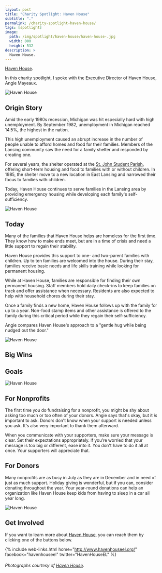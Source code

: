```yaml
---
layout: post
title: "Charity Spotlight: Haven House"
subtitle: "."
permalink: /charity-spotlight-haven-house/
tags: [spotlight]
image:
  path: /img/spotlight/haven-house/haven-house-.jpg
  width: 800
  height: 532
description: >
  Haven House.
---
```


[Haven House][1].

In this charity spotlight, I spoke with the Executive Director of Haven House, Angie Mayeaux.

![][2]

## Origin Story

Amid the early 1980s recession, Michigan was hit especially hard with high unemployment. By September 1982, unemployment in Michigan reached 14.5%, the highest in the nation.

This high unemployment caused an abrupt increase in the number of people unable to afford homes and food for their families. Members of the Lansing community saw the need for a family shelter and responded by creating one.

For several years, the shelter operated at the [St. John Student Parish][7], offering short-term housing and food to families with or without children. In 1985, the shelter move to a new location in East Lansing and narrowed their focus to families with children.

Today, Haven House continues to serve families in the Lansing area by providing emergency housing while developing each family's self-sufficiency.

![][3]

## Today

Many of the families that Haven House helps are homeless for the first time. They know how to make ends meet, but are in a time of crisis and need a little support to regain their stability.

Haven House provides this support to one- and two-parent families with children. Up to ten families are welcomed into the house. During their stay, families receive basic needs and life skills training while looking for permanent housing.

While at Haven House, families are responsible for finding their own permanent housing. Staff members hold daily check-ins to keep families on track and offer assistance when necessary. Residents are also expected to help with household chores during their stay.

Once a family finds a new home, Haven House follows up with the family for up to a year. Non-food stamp items and other assistance is offered to the family during this critical period while they regain their self-sufficiency.

Angie compares Haven House's approach to a "gentle hug while being nudged out the door."

![][4]

## Big Wins



## Goals



![][5]

## For Nonprofits

The first time you do fundraising for a nonprofit, you might be shy about asking too much or too often of your donors. Angie says that's okay, but it _is_ important to ask. Donors don't know when your support is needed unless you ask. It's also very important to thank them afterward.

When you communicate with your supporters, make sure your message is clear. Set their expectations appropriately. If you're worried that your message is too big or different, ease into it. You don't have to do it all at once. Your supporters will appreciate that.

## For Donors

Many nonprofits are as busy in July as they are in December and in need of just as much support. Holiday giving is wonderful, but if you can, consider donating throughout the year. Your year-round donations can help an organization like Haven House keep kids from having to sleep in a car all year long.

![][6]

## Get Involved

If you want to learn more about [Haven House][1], you can reach them by clicking one of the buttons below.

{% include web-links.html home="http://www.havenhouseel.org/" facebook="havenhouseel" twitter="HavenHouseEL" %}

###### Photographs courtesy of [Haven House][1].



[1]: http://www.havenhouseel.org/ "Haven House Homepage"
[2]: /img/spotlight/haven-house/haven-house-.jpg "Haven House"
[3]: /img/spotlight/haven-house/haven-house-.jpg "Haven House"
[4]: /img/spotlight/haven-house/haven-house-.jpg "Haven House"
[5]: /img/spotlight/haven-house/haven-house-.jpg "Haven House"
[6]: /img/spotlight/haven-house/haven-house-.jpg "Haven House"
[7]: http://stjohnmsu.org/ "St. John Church and Student Center Homepage"

